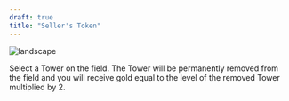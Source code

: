 ```yaml
---
draft: true
title: "Seller's Token"
---
```


![landscape](/images/relics/spr_relic_23.png)


Select a Tower on the field. The Tower will be permanently removed from the field and you will receive gold equal to the level of the removed Tower multiplied by 2.
